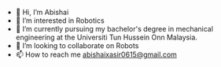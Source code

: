 - 👋 Hi, I’m Abishai
- 👀 I’m interested in Robotics
- 🌱 I’m currently pursuing my bachelor's degree in mechanical engineering at the Universiti Tun Hussein Onn Malaysia.
- 💞️ I’m looking to collaborate on Robots
- 📫 How to reach me abishaixasir0615@gmail.com

<!---
abishaiasir/abishaiasir is a ✨ special ✨ repository because its `README.md` (this file) appears on your GitHub profile.
You can click the Preview link to take a look at your changes.
--->
